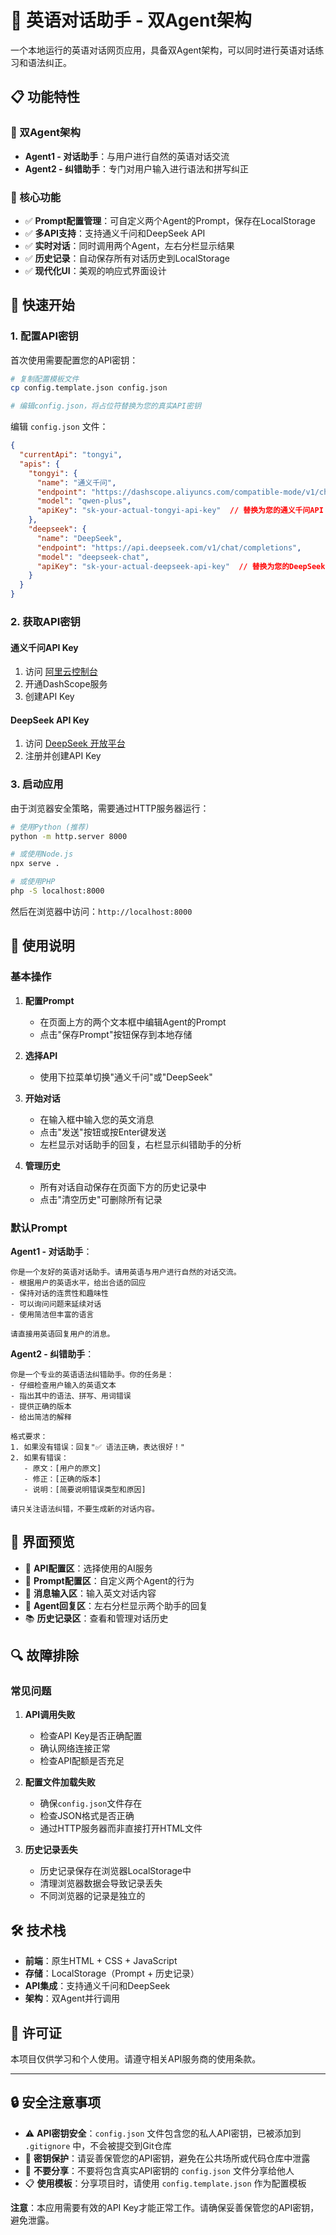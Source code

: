 # 🎯 英语对话助手 - 双Agent架构

一个本地运行的英语对话网页应用，具备双Agent架构，可以同时进行英语对话练习和语法纠正。

## 📋 功能特性

### 🤖 双Agent架构
- **Agent1 - 对话助手**：与用户进行自然的英语对话交流
- **Agent2 - 纠错助手**：专门对用户输入进行语法和拼写纠正

### 🔧 核心功能
- ✅ **Prompt配置管理**：可自定义两个Agent的Prompt，保存在LocalStorage
- ✅ **多API支持**：支持通义千问和DeepSeek API
- ✅ **实时对话**：同时调用两个Agent，左右分栏显示结果
- ✅ **历史记录**：自动保存所有对话历史到LocalStorage
- ✅ **现代化UI**：美观的响应式界面设计

## 🚀 快速开始

### 1. 配置API密钥

首次使用需要配置您的API密钥：

```bash
# 复制配置模板文件
cp config.template.json config.json

# 编辑config.json，将占位符替换为您的真实API密钥
```

编辑 `config.json` 文件：

```json
{
  "currentApi": "tongyi",
  "apis": {
    "tongyi": {
      "name": "通义千问",
      "endpoint": "https://dashscope.aliyuncs.com/compatible-mode/v1/chat/completions",
      "model": "qwen-plus",
      "apiKey": "sk-your-actual-tongyi-api-key"  // 替换为您的通义千问API Key
    },
    "deepseek": {
      "name": "DeepSeek",
      "endpoint": "https://api.deepseek.com/v1/chat/completions",
      "model": "deepseek-chat",
      "apiKey": "sk-your-actual-deepseek-api-key"  // 替换为您的DeepSeek API Key
    }
  }
}
```

### 2. 获取API密钥

#### 通义千问API Key
1. 访问 [阿里云控制台](https://dashscope.console.aliyun.com/)
2. 开通DashScope服务
3. 创建API Key

#### DeepSeek API Key
1. 访问 [DeepSeek 开放平台](https://platform.deepseek.com/)
2. 注册并创建API Key

### 3. 启动应用

由于浏览器安全策略，需要通过HTTP服务器运行：

```bash
# 使用Python (推荐)
python -m http.server 8000

# 或使用Node.js
npx serve .

# 或使用PHP
php -S localhost:8000
```

然后在浏览器中访问：`http://localhost:8000`

## 📖 使用说明

### 基本操作

1. **配置Prompt**
   - 在页面上方的两个文本框中编辑Agent的Prompt
   - 点击"保存Prompt"按钮保存到本地存储

2. **选择API**
   - 使用下拉菜单切换"通义千问"或"DeepSeek"

3. **开始对话**
   - 在输入框中输入您的英文消息
   - 点击"发送"按钮或按Enter键发送
   - 左栏显示对话助手的回复，右栏显示纠错助手的分析

4. **管理历史**
   - 所有对话自动保存在页面下方的历史记录中
   - 点击"清空历史"可删除所有记录

### 默认Prompt

**Agent1 - 对话助手**：
```
你是一个友好的英语对话助手。请用英语与用户进行自然的对话交流。
- 根据用户的英语水平，给出合适的回应
- 保持对话的连贯性和趣味性
- 可以询问问题来延续对话
- 使用简洁但丰富的语言

请直接用英语回复用户的消息。
```

**Agent2 - 纠错助手**：
```
你是一个专业的英语语法纠错助手。你的任务是：
- 仔细检查用户输入的英语文本
- 指出其中的语法、拼写、用词错误
- 提供正确的版本
- 给出简洁的解释

格式要求：
1. 如果没有错误：回复"✅ 语法正确，表达很好！"
2. 如果有错误：
   - 原文：[用户的原文]
   - 修正：[正确的版本]
   - 说明：[简要说明错误类型和原因]

请只关注语法纠错，不要生成新的对话内容。
```

## 🎨 界面预览

- 🔧 **API配置区**：选择使用的AI服务
- 📝 **Prompt配置区**：自定义两个Agent的行为
- 💬 **消息输入区**：输入英文对话内容
- 🤖 **Agent回复区**：左右分栏显示两个助手的回复
- 📚 **历史记录区**：查看和管理对话历史

## 🔍 故障排除

### 常见问题

1. **API调用失败**
   - 检查API Key是否正确配置
   - 确认网络连接正常
   - 检查API配额是否充足

2. **配置文件加载失败**
   - 确保`config.json`文件存在
   - 检查JSON格式是否正确
   - 通过HTTP服务器而非直接打开HTML文件

3. **历史记录丢失**
   - 历史记录保存在浏览器LocalStorage中
   - 清理浏览器数据会导致记录丢失
   - 不同浏览器的记录是独立的

## 🛠️ 技术栈

- **前端**：原生HTML + CSS + JavaScript
- **存储**：LocalStorage（Prompt + 历史记录）
- **API集成**：支持通义千问和DeepSeek
- **架构**：双Agent并行调用

## 📄 许可证

本项目仅供学习和个人使用。请遵守相关API服务商的使用条款。

---

## 🔒 安全注意事项

- ⚠️ **API密钥安全**：`config.json` 文件包含您的私人API密钥，已被添加到 `.gitignore` 中，不会被提交到Git仓库
- 🔐 **密钥保护**：请妥善保管您的API密钥，避免在公共场所或代码仓库中泄露
- 🚫 **不要分享**：不要将包含真实API密钥的 `config.json` 文件分享给他人
- 📋 **使用模板**：分享项目时，请使用 `config.template.json` 作为配置模板

**注意**：本应用需要有效的API Key才能正常工作。请确保妥善保管您的API密钥，避免泄露。 